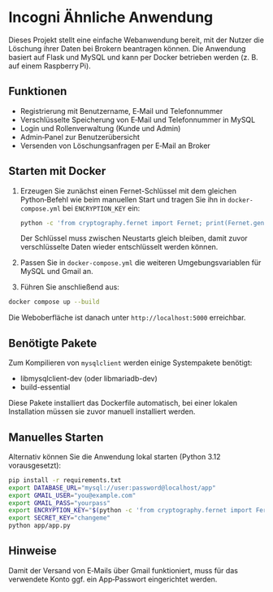 # Incogni Ähnliche Anwendung

Dieses Projekt stellt eine einfache Webanwendung bereit, mit der Nutzer die Löschung ihrer Daten bei Brokern beantragen können. Die Anwendung basiert auf Flask und MySQL und kann per Docker betrieben werden (z. B. auf einem Raspberry Pi).

## Funktionen

* Registrierung mit Benutzername, E‑Mail und Telefonnummer
* Verschlüsselte Speicherung von E‑Mail und Telefonnummer in MySQL
* Login und Rollenverwaltung (Kunde und Admin)
* Admin‑Panel zur Benutzerübersicht
* Versenden von Löschungsanfragen per E‑Mail an Broker

## Starten mit Docker

1. Erzeugen Sie zunächst einen Fernet-Schlüssel mit dem gleichen Python‑Befehl wie beim manuellen Start und tragen Sie ihn in `docker-compose.yml` bei `ENCRYPTION_KEY` ein:

   ```bash
   python -c 'from cryptography.fernet import Fernet; print(Fernet.generate_key().decode())'
   ```

   Der Schlüssel muss zwischen Neustarts gleich bleiben, damit zuvor verschlüsselte Daten wieder entschlüsselt werden können.
2. Passen Sie in `docker-compose.yml` die weiteren Umgebungsvariablen für MySQL und Gmail an.
3. Führen Sie anschließend aus:

```bash
docker compose up --build
```

Die Weboberfläche ist danach unter `http://localhost:5000` erreichbar.

## Benötigte Pakete

Zum Kompilieren von `mysqlclient` werden einige Systempakete benötigt:

* libmysqlclient-dev (oder libmariadb-dev)
* build-essential

Diese Pakete installiert das Dockerfile automatisch, bei einer lokalen Installation müssen sie zuvor manuell installiert werden.

## Manuelles Starten

Alternativ können Sie die Anwendung lokal starten (Python 3.12 vorausgesetzt):

```bash
pip install -r requirements.txt
export DATABASE_URL="mysql://user:password@localhost/app"
export GMAIL_USER="you@example.com"
export GMAIL_PASS="yourpass"
export ENCRYPTION_KEY="$(python -c 'from cryptography.fernet import Fernet; print(Fernet.generate_key().decode())')"
export SECRET_KEY="changeme"
python app/app.py
```

## Hinweise

Damit der Versand von E‑Mails über Gmail funktioniert, muss für das verwendete Konto ggf. ein App‑Passwort eingerichtet werden.
